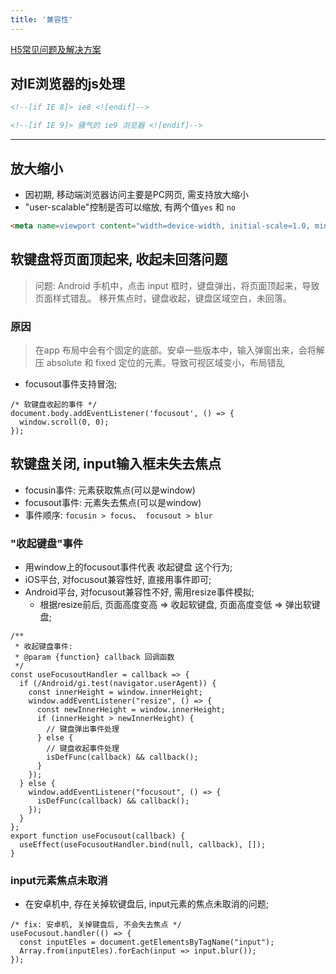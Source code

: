 ```yaml
---
title: '兼容性'
---
```


[H5常见问题及解决方案](https://mp.weixin.qq.com/s/kG7Df7nR_zu4DbiKfabeVQ)

## 对IE浏览器的js处理

```html
<!--[if IE 8]> ie8 <![endif]-->

<!--[if IE 9]> 骚气的 ie9 浏览器 <![endif]-->
```

***

## 放大缩小

* 因初期, 移动端浏览器访问主要是PC网页, 需支持放大缩小
* "user-scalable"控制是否可以缩放, 有两个值`yes` 和 `no`

```HTML
<meta name=viewport content="width=device-width, initial-scale=1.0, minimum-scale=1.0 maximum-scale=1.0, user-scalable=no">
```

## 软键盘将页面顶起来, 收起未回落问题

> 问题: Android 手机中，点击 input 框时，键盘弹出，将页面顶起来，导致页面样式错乱。 移开焦点时，键盘收起，键盘区域空白，未回落。

### 原因

> 在app 布局中会有个固定的底部。安卓一些版本中，输入弹窗出来，会将解压 absolute 和 fixed 定位的元素。导致可视区域变小，布局错乱

* focusout事件支持冒泡; 

```JS
/* 软键盘收起的事件 */
document.body.addEventListener('focusout', () => {
  window.scroll(0, 0);
});
```

## 软键盘关闭, input输入框未失去焦点

* focusin事件: 元素获取焦点(可以是window)
* focusout事件: 元素失去焦点(可以是window)
* 事件顺序: `focusin > focus`、` focusout > blur`

### "收起键盘"事件

* 用window上的focusout事件代表 收起键盘 这个行为; 
* iOS平台, 对focusout兼容性好, 直接用事件即可; 
* Android平台, 对focusout兼容性不好, 需用resize事件模拟; 
  + 根据resize前后, 页面高度变高 => 收起软键盘, 页面高度变低 => 弹出软键盘; 

```JS
/**
 * 收起键盘事件: 
 * @param {function} callback 回调函数
 */
const useFocusoutHandler = callback => {
  if (/Android/gi.test(navigator.userAgent)) {
    const innerHeight = window.innerHeight;
    window.addEventListener("resize", () => {
      const newInnerHeight = window.innerHeight;
      if (innerHeight > newInnerHeight) {
        // 键盘弹出事件处理
      } else {
        // 键盘收起事件处理
        isDefFunc(callback) && callback();
      }
    });
  } else {
    window.addEventListener("focusout", () => {
      isDefFunc(callback) && callback();
    });
  }
};
export function useFocusout(callback) {
  useEffect(useFocusoutHandler.bind(null, callback), []);
}
```

### input元素焦点未取消

* 在安卓机中, 存在关掉软键盘后, input元素的焦点未取消的问题; 

```JS
/* fix: 安卓机, 关掉键盘后, 不会失去焦点 */
useFocusout.handler(() => {
  const inputEles = document.getElementsByTagName("input");
  Array.from(inputEles).forEach(input => input.blur());
});
```
